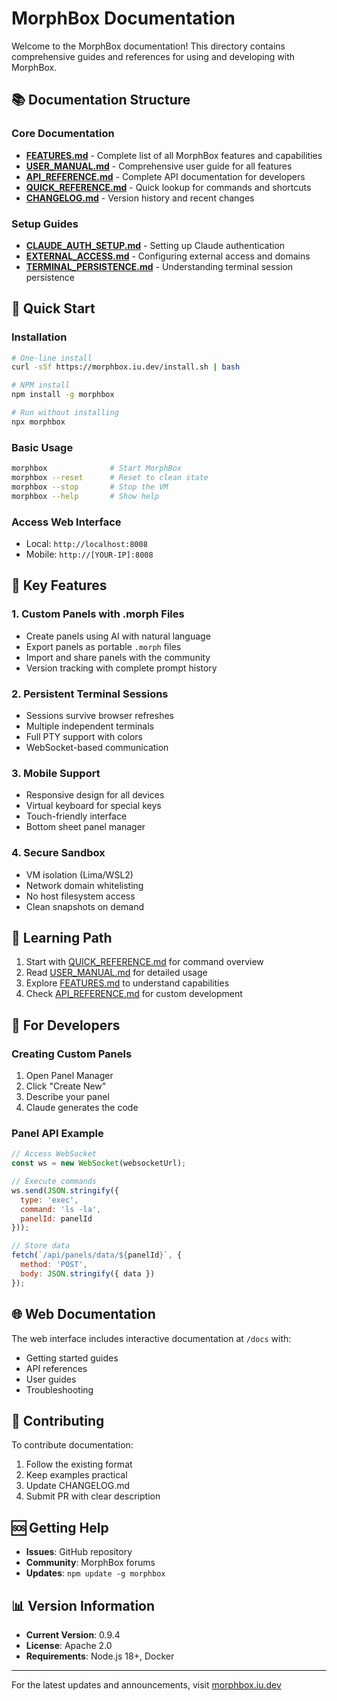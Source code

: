 # MorphBox Documentation

Welcome to the MorphBox documentation! This directory contains comprehensive guides and references for using and developing with MorphBox.

## 📚 Documentation Structure

### Core Documentation

- **[FEATURES.md](FEATURES.md)** - Complete list of all MorphBox features and capabilities
- **[USER_MANUAL.md](USER_MANUAL.md)** - Comprehensive user guide for all features
- **[API_REFERENCE.md](API_REFERENCE.md)** - Complete API documentation for developers
- **[QUICK_REFERENCE.md](QUICK_REFERENCE.md)** - Quick lookup for commands and shortcuts
- **[CHANGELOG.md](CHANGELOG.md)** - Version history and recent changes

### Setup Guides

- **[CLAUDE_AUTH_SETUP.md](CLAUDE_AUTH_SETUP.md)** - Setting up Claude authentication
- **[EXTERNAL_ACCESS.md](EXTERNAL_ACCESS.md)** - Configuring external access and domains
- **[TERMINAL_PERSISTENCE.md](TERMINAL_PERSISTENCE.md)** - Understanding terminal session persistence

## 🚀 Quick Start

### Installation

```bash
# One-line install
curl -sSf https://morphbox.iu.dev/install.sh | bash

# NPM install
npm install -g morphbox

# Run without installing
npx morphbox
```

### Basic Usage

```bash
morphbox              # Start MorphBox
morphbox --reset      # Reset to clean state
morphbox --stop       # Stop the VM
morphbox --help       # Show help
```

### Access Web Interface

- Local: `http://localhost:8008`
- Mobile: `http://[YOUR-IP]:8008`

## 🎯 Key Features

### 1. Custom Panels with .morph Files
- Create panels using AI with natural language
- Export panels as portable `.morph` files
- Import and share panels with the community
- Version tracking with complete prompt history

### 2. Persistent Terminal Sessions
- Sessions survive browser refreshes
- Multiple independent terminals
- Full PTY support with colors
- WebSocket-based communication

### 3. Mobile Support
- Responsive design for all devices
- Virtual keyboard for special keys
- Touch-friendly interface
- Bottom sheet panel manager

### 4. Secure Sandbox
- VM isolation (Lima/WSL2)
- Network domain whitelisting
- No host filesystem access
- Clean snapshots on demand

## 📖 Learning Path

1. Start with [QUICK_REFERENCE.md](QUICK_REFERENCE.md) for command overview
2. Read [USER_MANUAL.md](USER_MANUAL.md) for detailed usage
3. Explore [FEATURES.md](FEATURES.md) to understand capabilities
4. Check [API_REFERENCE.md](API_REFERENCE.md) for custom development

## 🔧 For Developers

### Creating Custom Panels

1. Open Panel Manager
2. Click "Create New"
3. Describe your panel
4. Claude generates the code

### Panel API Example

```javascript
// Access WebSocket
const ws = new WebSocket(websocketUrl);

// Execute commands
ws.send(JSON.stringify({
  type: 'exec',
  command: 'ls -la',
  panelId: panelId
}));

// Store data
fetch(`/api/panels/data/${panelId}`, {
  method: 'POST',
  body: JSON.stringify({ data })
});
```

## 🌐 Web Documentation

The web interface includes interactive documentation at `/docs` with:
- Getting started guides
- API references
- User guides
- Troubleshooting

## 📝 Contributing

To contribute documentation:
1. Follow the existing format
2. Keep examples practical
3. Update CHANGELOG.md
4. Submit PR with clear description

## 🆘 Getting Help

- **Issues**: GitHub repository
- **Community**: MorphBox forums
- **Updates**: `npm update -g morphbox`

## 📊 Version Information

- **Current Version**: 0.9.4
- **License**: Apache 2.0
- **Requirements**: Node.js 18+, Docker

---

For the latest updates and announcements, visit [morphbox.iu.dev](https://morphbox.iu.dev)